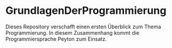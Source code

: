 # GrundlagenDerProgrammierung
Dieses Repository verschafft einen ersten Überblick zum Thema Programmierung. In diesem Zusammenhang kommt die Programmiersprache Peyton zum Einsatz.
